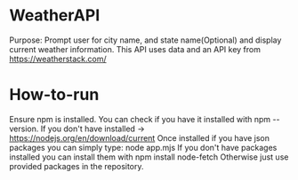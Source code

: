 # WeatherAPI
Purpose:
Prompt user for city name, and state name(Optional) and display current weather information.
This API uses data and an API key from https://weatherstack.com/ 

# How-to-run
Ensure npm is installed. You can check if you have it installed with npm --version.
If you don't have installed -> https://nodejs.org/en/download/current
Once installed if you have json packages you can simply type:
node app.mjs
If you don't have packages installed you can install them with npm install node-fetch
Otherwise just use provided packages in the repository.
